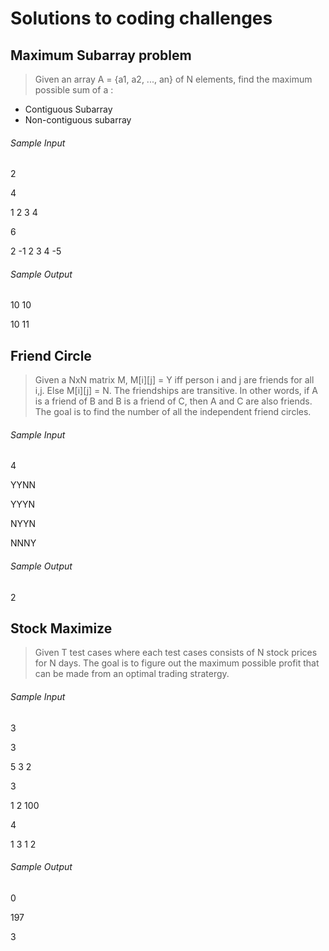 # Solutions to coding challenges

## Maximum Subarray problem
> Given an array A = {a1, a2, ..., an} of N elements, find the maximum possible sum of a :
* Contiguous Subarray
* Non-contiguous subarray

###### Sample Input
2

4

1 2 3 4

6

2 -1 2 3 4 -5
###### Sample Output
10 10

10 11

## Friend Circle
> Given a NxN matrix M, M[i][j] = Y iff person i and j are friends for all i,j. 
> Else M[i][j] = N. The friendships are transitive. In other words, if A is a friend of B and B is a friend of C, then A and C are also friends. The goal is to find the number of all the independent friend circles.

###### Sample Input
4

YYNN

YYYN

NYYN

NNNY
###### Sample Output
2

## Stock Maximize
> Given T test cases where each test cases consists of N stock prices for N days. The goal is to figure out the maximum possible profit that can be made from an optimal trading stratergy.

###### Sample Input
3

3

5 3 2

3

1 2 100

4

1 3 1 2
###### Sample Output
0

197

3
